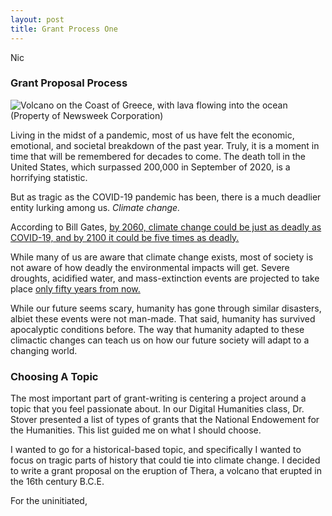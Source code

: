 ```yaml
---
layout: post
title: Grant Process One
---
```

Nic

### Grant Proposal Process

![Volcano on the Coast of Greece, with lava flowing into the ocean](https://nicpol16.github.io/Nic-Pol/images/lava.jpg)
(Property of Newsweek Corporation)

Living in the midst of a pandemic, most of us have felt the economic, emotional, and societal breakdown of the past year. Truly, it is a moment in time that will be remembered for decades to come. The death toll in the United States, which surpassed 200,000 in September of 2020, is a horrifying statistic. 

But as tragic as the COVID-19 pandemic has been, there is a much deadlier entity lurking among us. *Climate change.*

According to Bill Gates, [by 2060, climate change could be just as deadly as COVID-19, and by 2100 it could be five times as deadly.](https://www.gatesnotes.com/Energy/Climate-and-COVID-19)

While many of us are aware that climate change exists, most of society is not aware of how deadly the environmental impacts will get. Severe droughts, acidified water, and mass-extinction events are projected to take place [only fifty years from now.](https://www.globalcitizen.org/de/content/half-earths-species-extinct-2050/) 

While our future seems scary, humanity has gone through similar disasters, albiet these events were not man-made. That said, humanity has survived apocalyptic conditions before. The way that humanity adapted to these climactic changes can teach us on how our future society will adapt to a changing world. 

### Choosing A Topic

The most important part of grant-writing is centering a project around a topic that you feel passionate about. In our Digital Humanities class, Dr. Stover presented a list of types of grants that the National Endowement for the Humanities. This list guided me on what I should choose. 

I wanted to go for a historical-based topic, and specifically I wanted to focus on tragic parts of history that could tie into climate change. 
I decided to write a grant proposal on the eruption of Thera, a volcano that erupted in the 16th century B.C.E.

For the uninitiated, 
